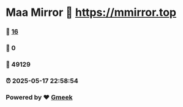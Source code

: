 # Maa Mirror :link: https://mmirror.top 
### :page_facing_up: [16](https://mmirror.top/tag.html) 
### :speech_balloon: 0 
### :hibiscus: 49129 
### :alarm_clock: 2025-05-17 22:58:54 
### Powered by :heart: [Gmeek](https://github.com/Meekdai/Gmeek)

